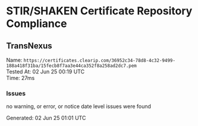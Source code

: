# STIR/SHAKEN Certificate Repository Compliance

## TransNexus

Name: `https://certificates.clearip.com/36952c34-78d8-4c32-9499-188a418f31ba/15fecb8f7aa3e44ca352f8a258ad2dc7.pem`\
Tested At: 02 Jun 25 00:19 UTC\
Time: 27ms

### Issues

no warning, or error, or notice date level issues were found

Generated: 02 Jun 25 01:01 UTC